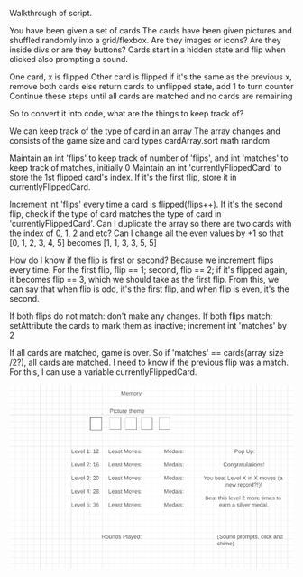 Walkthrough of script.

You have been given a set of cards
The cards have been given pictures and shuffled randomly into a grid/flexbox.
Are they images or icons? Are they inside divs or are they buttons?
Cards start in a hidden state and flip when clicked also prompting a sound.

One card, x is flipped
Other card is flipped
    if it's the same as the previous x, remove both cards
        else return cards to unflipped state, add 1 to turn counter
Continue these steps until all cards are matched and no cards are remaining

So to convert it into code, what are the things to keep track of?

We can keep track of the type of card in an array
The array changes and consists of the game size and card types
cardArray.sort math random

Maintain an int 'flips' to keep track of number of 'flips', and int 'matches' to keep track of matches, initially 0
Maintain an int 'currentlyFlippedCard' to store the 1st flipped card's index.
If it's the first flip, store it in currentlyFlippedCard.

Increment int 'flips' every time a card is flipped(flips++).
If it's the second flip, check if the type of card matches the type of card in 'currentlyFlippedCard'.
Can I duplicate the array so there are two cards with the index of 0, 1, 2 and etc? Can I change all the even values by +1 so that [0, 1, 2, 3, 4, 5] becomes [1, 1, 3, 3, 5, 5]

How do I know if the flip is first or second? Because we increment flips every time.
For the first flip, flip == 1; second, flip == 2; if it's flipped again, it becomes flip == 3, which we should take as the first flip.
From this, we can say that when flip is odd, it's the first flip, and when flip is even, it's the second.

If both flips do not match: don't make any changes.
If both flips match: setAttribute the cards to mark them as inactive; increment int 'matches' by 2

If all cards are matched, game is over. So if 'matches' == cards(array size /2?), all cards are matched.
I need to know if the previous flip was a match. For this, I can use a variable currentlyFlippedCard.

![Wireframe Image](/assets/images/wireframe.png)
